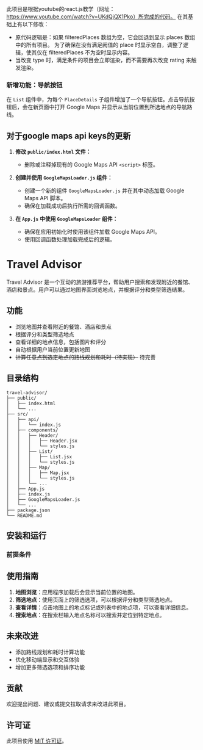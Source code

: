 
此项目是根据youtube的react.js教学（网址：https://www.youtube.com/watch?v=UKdQjQX1Pko）所完成的代码。
在其基础上有以下修改：
- 原代码逻辑是：如果 filteredPlaces 数组为空，它会回退到显示 places 数组中的所有项目。
  为了确保在没有满足阙值的 place 时显示空白，调整了逻辑，使其仅在 filteredPlaces 不为空时显示内容。
- 当改变 type 时，满足条件的项目会立即渲染，而不需要再次改变 rating 来触发渲染。

### 新增功能：导航按钮

在 `List` 组件中，为每个 `PlaceDetails` 子组件增加了一个导航按钮。点击导航按钮后，会在新页面中打开 Google Maps 
并显示从当前位置到所选地点的导航路线。

## 对于google maps api keys的更新
1. **修改 `public/index.html` 文件：**
   - 删除或注释掉现有的 Google Maps API `<script>` 标签。

2. **创建并使用 `GoogleMapsLoader.js` 组件：**
   - 创建一个新的组件 `GoogleMapsLoader.js` 并在其中动态加载 Google Maps API 脚本。
   - 确保在加载成功后执行所需的回调函数。

3. **在 `App.js` 中使用 `GoogleMapsLoader` 组件：**
   - 确保在应用初始化时使用该组件加载 Google Maps API。
   - 使用回调函数处理加载完成后的逻辑。

# Travel Advisor

Travel Advisor 是一个互动的旅游推荐平台，帮助用户搜索和发现附近的餐馆、酒店和景点。用户可以通过地图界面浏览地点，并根据评分和类型筛选结果。

## 功能

- 浏览地图并查看附近的餐馆、酒店和景点
- 根据评分和类型筛选地点
- 查看详细的地点信息，包括图片和评分
- 自动根据用户当前位置更新地图
- ~~计算任意点到选定地点的路线规划和耗时（待实现）~~ 待完善

## 目录结构

```
travel-advisor/
├── public/
│   ├── index.html
│   └── ...
├── src/
│   ├── api/
│   │   └── index.js
│   ├── components/
│   │   ├── Header/
│   │   │   ├── Header.jsx
│   │   │   └── styles.js
│   │   ├── List/
│   │   │   ├── List.jsx
│   │   │   └── styles.js
│   │   ├── Map/
│   │   │   ├── Map.jsx
│   │   │   └── styles.js
│   │   └── ...
│   ├── App.js
│   ├── index.js
│   ├── GoogleMapsLoader.js
│   └── ...
├── package.json
└── README.md
```

## 安装和运行

### 前提条件

## 使用指南

1. **地图浏览**：应用程序加载后会显示当前位置的地图。
2. **筛选地点**：使用页面上的筛选选项，可以根据评分和类型筛选地点。
3. **查看详情**：点击地图上的地点标记或列表中的地点项，可以查看详细信息。
4. **搜索地点**：在搜索栏输入地点名称可以搜索并定位到特定地点。

## 未来改进

- 添加路线规划和耗时计算功能
- 优化移动端显示和交互体验
- 增加更多筛选选项和排序功能

## 贡献

欢迎提出问题、建议或提交拉取请求来改进此项目。

## 许可证

此项目使用 [MIT 许可证](LICENSE)。
```

